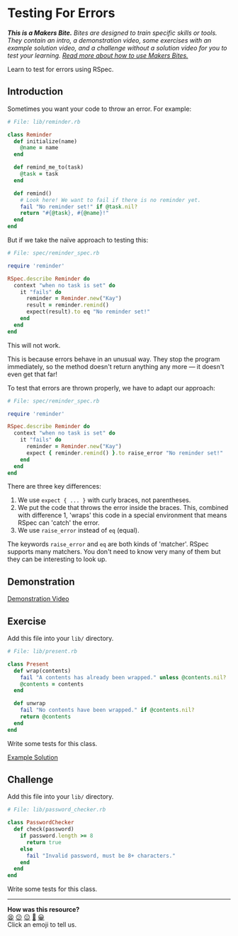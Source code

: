 # Testing For Errors

_**This is a Makers Bite.** Bites are designed to train specific skills or
tools. They contain an intro, a demonstration video, some exercises with an
example solution video, and a challenge without a solution video for you to test
your learning. [Read more about how to use Makers
Bites.](https://github.com/makersacademy/course/blob/main/labels/bites.md)_

Learn to test for errors using RSpec.

## Introduction

Sometimes you want your code to throw an error. For example:

```ruby
# File: lib/reminder.rb

class Reminder
  def initialize(name)
    @name = name
  end

  def remind_me_to(task)
    @task = task
  end

  def remind()
    # Look here! We want to fail if there is no reminder yet.
    fail "No reminder set!" if @task.nil?
    return "#{@task}, #{@name}!"
  end
end
```

But if we take the naïve approach to testing this:

```ruby
# File: spec/reminder_spec.rb

require 'reminder'

RSpec.describe Reminder do
  context "when no task is set" do
    it "fails" do
      reminder = Reminder.new("Kay")
      result = reminder.remind()
      expect(result).to eq "No reminder set!"
    end
  end
end
```

This will not work. <!-- OMITTED -->

This is because errors behave in an unusual way. They stop the program
immediately, so the method doesn't return anything any more — it doesn't even
get that far!

To test that errors are thrown properly, we have to adapt our approach:

```ruby
# File: spec/reminder_spec.rb

require 'reminder'

RSpec.describe Reminder do
  context "when no task is set" do
    it "fails" do
      reminder = Reminder.new("Kay")
      expect { reminder.remind() }.to raise_error "No reminder set!"
    end
  end
end
```

There are three key differences:

1. We use `expect { ... }` with curly braces, not parentheses.
2. We put the code that throws the error inside the braces. This, combined with
   difference 1, 'wraps' this code in a special environment that means RSpec can
   'catch' the error.
3. We use `raise_error` instead of `eq` (equal).

The keywords `raise_error` and `eq` are both kinds of 'matcher'. RSpec supports
many matchers. You don't need to know very many of them but they can be
interesting to look up.

## Demonstration

[Demonstration Video](https://www.youtube.com/watch?v=8vWmgQ3WCU0&t=2058s)

## Exercise

Add this file into your `lib/` directory.

```ruby
# File: lib/present.rb

class Present
  def wrap(contents)
    fail "A contents has already been wrapped." unless @contents.nil?
    @contents = contents
  end

  def unwrap
    fail "No contents have been wrapped." if @contents.nil?
    return @contents
  end
end
```

Write some tests for this class.

[Example Solution](https://www.youtube.com/watch?v=8vWmgQ3WCU0&t=2425s)

## Challenge

Add this file into your `lib/` directory.

```ruby
# File: lib/password_checker.rb

class PasswordChecker
  def check(password)
    if password.length >= 8
      return true
    else
      fail "Invalid password, must be 8+ characters."
    end
  end
end
```

Write some tests for this class.


<!-- BEGIN GENERATED SECTION DO NOT EDIT -->

---

**How was this resource?**  
[😫](https://airtable.com/shrUJ3t7KLMqVRFKR?prefill_Repository=makersacademy%2Fgolden-square&prefill_File=testing_bites%2F03_testing_for_errors_bite.md&prefill_Sentiment=😫) [😕](https://airtable.com/shrUJ3t7KLMqVRFKR?prefill_Repository=makersacademy%2Fgolden-square&prefill_File=testing_bites%2F03_testing_for_errors_bite.md&prefill_Sentiment=😕) [😐](https://airtable.com/shrUJ3t7KLMqVRFKR?prefill_Repository=makersacademy%2Fgolden-square&prefill_File=testing_bites%2F03_testing_for_errors_bite.md&prefill_Sentiment=😐) [🙂](https://airtable.com/shrUJ3t7KLMqVRFKR?prefill_Repository=makersacademy%2Fgolden-square&prefill_File=testing_bites%2F03_testing_for_errors_bite.md&prefill_Sentiment=🙂) [😀](https://airtable.com/shrUJ3t7KLMqVRFKR?prefill_Repository=makersacademy%2Fgolden-square&prefill_File=testing_bites%2F03_testing_for_errors_bite.md&prefill_Sentiment=😀)  
Click an emoji to tell us.

<!-- END GENERATED SECTION DO NOT EDIT -->
